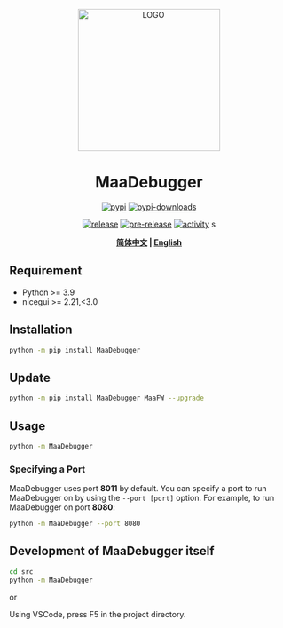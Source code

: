 <p align="center">
  <img alt="LOGO" src="https://cdn.jsdelivr.net/gh/MaaAssistantArknights/design@main/logo/maa-logo_512x512.png" width="256" height="256" />
</p>

<div align="center">

# MaaDebugger

<a href="https://pypi.org/project/MaaDebugger/" target="_blank"><img alt="pypi" src="https://img.shields.io/badge/PyPI-3775A9?logo=pypi&logoColor=white"></a>
<a href="https://pypi.org/project/MaaDebugger/" target="_blank"><img alt="pypi-downloads" src="https://img.shields.io/pypi/dm/MaaDebugger?label=Downloads"></a>

<a href="https://github.com/MaaXYZ/MaaDebugger/releases/latest" target="_blank"><img alt="release" src="https://img.shields.io/github/v/release/MaaXYZ/MaaDebugger?label=Release"></a>
<a href="https://github.com/MaaXYZ/MaaDebugger/releases" target="_blank"><img alt="pre-release" src="https://img.shields.io/github/v/release/MaaXYZ/MaaDebugger?include_prereleases&label=Pre-Release"></a>
<a href="https://github.com/MaaXYZ/MaaDebugger/commits/main/" target="_blank"><img alt="activity" src="https://img.shields.io/github/commit-activity/m/MaaXYZ/MaaDebugger?color=%23ff69b4&label=Commit+Activity"></a>
s

**[简体中文](./README.md) | [English](./README-en.md)**

</div>

## Requirement

- Python >= 3.9
- nicegui >= 2.21,<3.0

## Installation

```bash
python -m pip install MaaDebugger
```

## Update

```bash
python -m pip install MaaDebugger MaaFW --upgrade
```

## Usage

```bash
python -m MaaDebugger
```

### Specifying a Port

MaaDebugger uses port **8011** by default. You can specify a port to run MaaDebugger on by using the `--port [port]` option. For example, to run MaaDebugger on port **8080**:

```bash
python -m MaaDebugger --port 8080
```

## Development of MaaDebugger itself

```bash
cd src
python -m MaaDebugger
```

or

Using VSCode, press F5 in the project directory.
